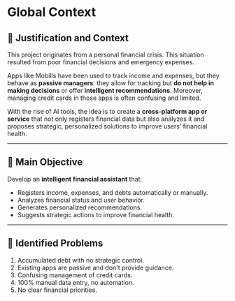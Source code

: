# Global Context

## 🧠 Justification and Context

This project originates from a personal financial crisis. This situation resulted from poor financial decisions and emergency expenses.

Apps like Mobills have been used to track income and expenses, but they behave as **passive managers**: they allow for tracking but **do not help in making decisions** or offer **intelligent recommendations**. Moreover, managing credit cards in those apps is often confusing and limited.

With the rise of AI tools, the idea is to create a **cross-platform app or service** that not only registers financial data but also analyzes it and proposes strategic, personalized solutions to improve users’ financial health.

---

## 🎯 Main Objective

Develop an **intelligent financial assistant** that:
- Registers income, expenses, and debts automatically or manually.
- Analyzes financial status and user behavior.
- Generates personalized recommendations.
- Suggests strategic actions to improve financial health.

---

## 🚨 Identified Problems

1. Accumulated debt with no strategic control.
2. Existing apps are passive and don't provide guidance.
3. Confusing management of credit cards.
4. 100% manual data entry, no automation.
5. No clear financial priorities.
